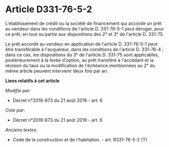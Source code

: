# Article D331-76-5-2

L'établissement de crédit ou la société de financement qui accorde un prêt au vendeur dans les conditions de l'article D.
331-76-5-1 peut déroger, pour ce prêt, en tout ou partie aux dispositions des 2° et 3° de l'article D. 331-75.

Le prêt accordé au vendeur en application de l'article D. 331-76-5-1 peut être transférable à l'acquéreur, dans les
conditions de l'article D. 331-76-4 ; dans ce cas, les dispositions du 3° de l'article D. 331-75 sont applicables,
postérieurement à la levée d'option, au prêt transféré à l'accédant et la révision du taux ou la modification de l'échéance
mentionnées au 2° du même article peuvent intervenir deux fois par an.

**Liens relatifs à cet article**

_Modifié par_:

  - Décret n°2019-873 du 21 août 2019 - art. 6

_Créé par_:

  - Décret n°2019-873 du 21 août 2019 - art. 6

_Anciens textes_:

  - Code de la construction et de l'habitation. - art. R331-76-5-2 (T)
